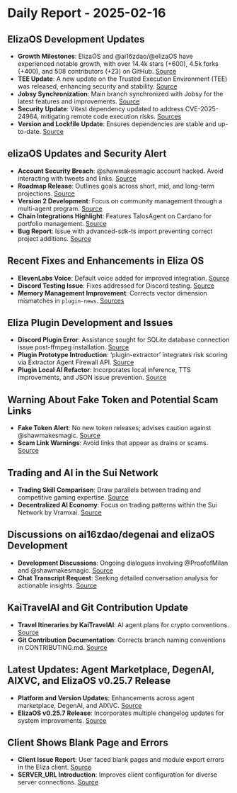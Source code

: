 # Daily Report - 2025-02-16

## ElizaOS Development Updates

- **Growth Milestones**: ElizaOS and @ai16zdao/@elizaOS have experienced notable growth, with over 14.4k stars (+600), 4.5k forks (+400), and 508 contributors (+23) on GitHub. [Source](https://twitter.com/0xwitchy/status/1891058687630062004)
- **TEE Update**: A new update on the Trusted Execution Environment (TEE) was released, enhancing security and stability. [Source](https://github.com/elizaOS/eliza/pull/3512)
- **Jobsy Synchronization**: Main branch synchronized with Jobsy for the latest features and improvements. [Source](https://github.com/elizaOS/eliza/pull/3510)
- **Security Update**: Vitest dependency updated to address CVE-2025-24964, mitigating remote code execution risks. [Sources](https://github.com/elizaOS/eliza/pull/3525)
- **Version and Lockfile Update**: Ensures dependencies are stable and up-to-date. [Source](https://github.com/elizaOS/eliza/pull/3523)

## elizaOS Updates and Security Alert

- **Account Security Breach**: @shawmakesmagic account hacked. Avoid interacting with tweets and links. [Source](https://twitter.com/0xwitchy/status/1891099568999108949)
- **Roadmap Release**: Outlines goals across short, mid, and long-term projections. [Source](https://twitter.com/0xwitchy/status/1891058690058232254)
- **Version 2 Development**: Focus on community management through a multi-agent program. [Source](https://twitter.com/0xwitchy/status/1891058692646138044)
- **Chain Integrations Highlight**: Features TalosAgent on Cardano for portfolio management. [Source](https://twitter.com/0xwitchy/status/1891058697989660771)
- **Bug Report**: Issue with advanced-sdk-ts import preventing correct project additions. [Source](https://github.com/elizaOS/eliza/issues/3527)

## Recent Fixes and Enhancements in Eliza OS

- **ElevenLabs Voice**: Default voice added for improved integration. [Source](https://github.com/elizaOS/eliza/pull/3519)
- **Discord Testing Issue**: Fixes addressed for Discord testing. [Source](https://github.com/elizaOS/eliza/pull/3518)
- **Memory Management Improvement**: Corrects vector dimension mismatches in `plugin-news`. [Sources](https://github.com/elizaOS/eliza/pull/3530)

## Eliza Plugin Development and Issues

- **Discord Plugin Error**: Assistance sought for SQLite database connection issue post-ffmpeg installation. [Source](https://github.com/elizaOS/eliza/issues/3515)
- **Plugin Prototype Introduction**: ‘plugin-extractor’ integrates risk scoring via Extractor Agent Firewall API. [Source](https://github.com/elizaOS/eliza/pull/3534)
- **Plugin Local AI Refactor**: Incorporates local inference, TTS improvements, and JSON issue prevention. [Source](https://github.com/elizaOS/eliza/pull/3526)

## Warning About Fake Token and Potential Scam Links

- **Fake Token Alert**: No new token releases; advises caution against @shawmakesmagic. [Source](https://twitter.com/ai16zdao/status/1891131108407828623)
- **Scam Link Warnings**: Avoid links that appear as drains or scams. [Source](https://twitter.com/ai16zdao/status/1891143990507933850)

## Trading and AI in the Sui Network

- **Trading Skill Comparison**: Draw parallels between trading and competitive gaming expertise. [Source](https://twitter.com/dankvr/status/1890978863825510816)
- **Decentralized AI Economy**: Focus on trading patterns within the Sui Network by Vramxai. [Source](https://twitter.com/0xwitchy/status/1891058701269708903)

## Discussions on ai16zdao/degenai and elizaOS Development

- **Development Discussions**: Ongoing dialogues involving @ProofofMilan and @shawmakesmagic. [Source](https://twitter.com/0xwitchy/status/1891100703210324383)
- **Chat Transcript Request**: Seeking detailed conversation analysis for actionable insights. [Source](https://discord.com/channels/1253563208833433701/1326603270893867064)

## KaiTravelAI and Git Contribution Update

- **Travel Itineraries by KaiTravelAI**: AI agent plans for crypto conventions. [Source](https://twitter.com/0xwitchy/status/1891058703727497687)
- **Git Contribution Documentation**: Corrects branch naming conventions in CONTRIBUTING.md. [Source](https://github.com/elizaOS/eliza/pull/3532)

## Latest Updates: Agent Marketplace, DegenAI, AIXVC, and ElizaOS v0.25.7 Release

- **Platform and Version Updates**: Enhancements across agent marketplace, DegenAI, and AIXVC. [Source](https://twitter.com/0xwitchy/status/1891058695372493173)
- **ElizaOS v0.25.7 Release**: Incorporates multiple changelog updates for system improvements. [Source](https://github.com/elizaOS/eliza/pull/3522)

## Client Shows Blank Page and Errors

- **Client Issue Report**: User faced blank pages and module export errors in the Eliza client. [Source](https://github.com/elizaOS/eliza/issues/3513)
- **SERVER_URL Introduction**: Improves client configuration for diverse server connections. [Source](https://github.com/elizaOS/eliza/pull/3511)
